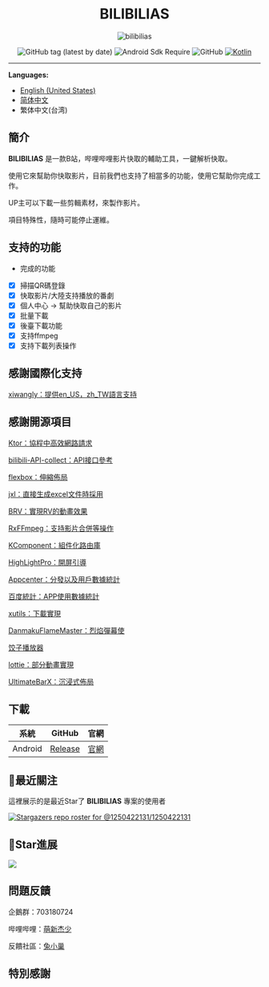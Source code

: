 <div align="center">

# BILIBILIAS

![bilibilias](https://socialify.git.ci/1250422131/bilibilias/image?description=1&descriptionEditable=%E4%BE%BF%E6%8D%B7%E7%9A%84%E7%BC%93%E5%AD%98B%E7%AB%99%E8%A7%86%E9%A2%91%E5%92%8C%E7%95%AA%E5%89%A7&font=Inter&forks=1&language=1&logo=https%3A%2F%2Fi0.hdslb.com%2Fbfs%2Fim_new%2F18b70b81972a79923f179106c406910a351201307.png&name=1&owner=1&pattern=Circuit%20Board&stargazers=1&theme=Auto)

![GitHub tag (latest by date)](https://img.shields.io/github/v/tag/1250422131/bilibilias?label=version)
![Android Sdk Require](https://img.shields.io/badge/android-5.0%2B-informational)
![GitHub](https://img.shields.io/github/license/1250422131/bilibilias)
[![Kotlin](https://img.shields.io/badge/kotlin-2.0.0-blue.svg?logo=kotlin)](http://kotlinlang.org)

</div>

---

**Languages:**
- [English (United States)](./README-en_US.md)
- [简体中文](./README.md)
- 繁体中文(台湾)

## 簡介

**BILIBILIAS** 是一款B站，哔哩哔哩影片快取的輔助工具，一鍵解析快取。

使用它來幫助你快取影片，目前我們也支持了相當多的功能，使用它幫助你完成工作。

UP主可以下載一些剪輯素材，來製作影片。

項目特殊性，隨時可能停止運維。

## 支持的功能

- 完成的功能
- [x] 掃描QR碼登錄
- [x] 快取影片/大陸支持播放的番劇
- [x] 個人中心 -> 幫助快取自己的影片
- [x] 批量下載
- [x] 後臺下載功能
- [x] 支持ffmpeg
- [x] 支持下載列表操作

## 感謝國際化支持

[xiwangly：提供en_US，zh_TW語言支持](https://github.com/xiwangly2)

## 感謝開源項目

[Ktor：協程中高效網路請求](https://ktor.io/)

[bilibili-API-collect：API接口參考](https://github.com/SocialSisterYi/bilibili-API-collect)

[flexbox：伸縮佈局](https://github.com/google/flexbox-layout)

[jxl：直接生成excel文件時採用](https://mvnrepository.com/artifact/net.sourceforge.jexcelapi/jxl/2.6.12)

[BRV：實現RV的動畫效果](https://github.com/liangjingkanji/BRV)

[RxFFmpeg：支持影片合併等操作](https://github.com/microshow/RxFFmpeg)

[KComponent：組件化路由庫](https://github.com/xiaojinzi123/KComponent)

[HighLightPro：開屏引導](https://github.com/hyy920109/HighLightPro)

[Appcenter：分發以及用戶數據統計](https://appcenter.ms/)

[百度統計：APP使用數據統計](https://mtj.baidu.com/web/welcome/login)

[xutils：下載實現](https://github.com/wyouflf/xUtils3)

[DanmakuFlameMaster：烈焰彈幕使](https://github.com/bilibili/DanmakuFlameMaster)

[饺子播放器](https://github.com/Jzvd/JZVideo)

[lottie：部分動畫實現](https://github.com/airbnb/lottie-android)

[UltimateBarX：沉浸式佈局](https://github.com/Zackratos/UltimateBarX)

## 下載

|   系統    |                            GitHub                            |                  官網                  |
|:-------:|:------------------------------------------------------------:|:------------------------------------:|
| Android | [Release](https://github.com/1250422131/bilibilias/releases) | [官網](https://api.misakamoe.com/app/) |

## 🔭最近關注

這裡展示的是最近Star了 **BILIBILIAS** 專案的使用者

[![Stargazers repo roster for @1250422131/1250422131](https://reporoster.com/stars/1250422131/bilibilias)](https://github.com/1250422131/bilibilias/stargazers)

## 🎢Star進展

![](https://api.star-history.com/svg?repos=1250422131/bilibilias&type=Date)

## 問題反饋

企鵝群：703180724

哔哩哔哩：[萌新杰少](https://space.bilibili.com/351201307)

反饋社區：[兔小巢](https://support.qq.com/product/337496)

## 特別感謝

